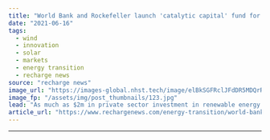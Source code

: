 ```yaml
---
title: "World Bank and Rockefeller launch 'catalytic capital' fund for African energy transition"
date: "2021-06-16"
tags: 
  - wind
  - innovation
  - solar
  - markets
  - energy transition
  - recharge news
source: "recharge news"
image_url: "https://images-global.nhst.tech/image/elBkSGFRclJFdDR5MDQrR2VzbjJVWHRuanBzeFpYNDZaUksvcFFqYXJXVT0=/nhst/binary/67c5d9d9d3a64e1dc971591f83e62e5c"
image_fp: "/assets/img/post_thumbnails/123.jpg"
lead: "As much as $2m in private sector investment in renewable energy projects in Sub-Saharan nations expected to be sparked by new financial injection"
article_url: "https://www.rechargenews.com/energy-transition/world-bank-and-rockefeller-launch-catalytic-capital-fund-for-african-energy-transition/2-1-1026383"
---
```


---
